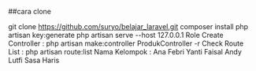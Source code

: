 ##cara clone

git clone https://github.com/suryo/belajar_laravel.git
composer install
php artisan key:generate
php artisan serve --host 127.0.0.1
Role
Create Controller : php artisan make:controller ProdukController -r
Check Route List : php artisan route:list Nama Kelompok :
Ana Febri Yanti
Faisal
Andy
Lutfi
Sasa
Haris

